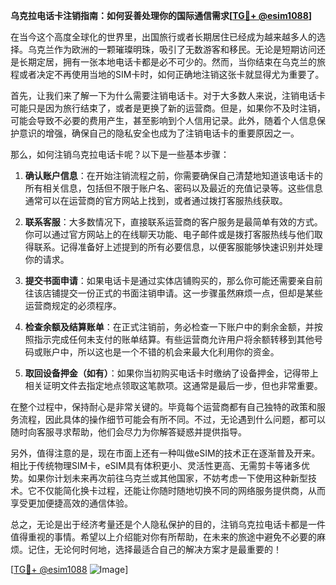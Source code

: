 **乌克拉电话卡注销指南：如何妥善处理你的国际通信需求[[TG💪+ @esim1088](https://t.me/s/esim1088)]**

在当今这个高度全球化的世界里，出国旅行或者长期居住已经成为越来越多人的选择。乌克兰作为欧洲的一颗璀璨明珠，吸引了无数游客和移民。无论是短期访问还是长期定居，拥有一张本地电话卡都是必不可少的。然而，当你结束在乌克兰的旅程或者决定不再使用当地的SIM卡时，如何正确地注销这张卡就显得尤为重要了。

首先，让我们来了解一下为什么需要注销电话卡。对于大多数人来说，注销电话卡可能只是因为旅行结束了，或者是更换了新的运营商。但是，如果你不及时注销，可能会导致不必要的费用产生，甚至影响到个人信用记录。此外，随着个人信息保护意识的增强，确保自己的隐私安全也成为了注销电话卡的重要原因之一。

那么，如何注销乌克拉电话卡呢？以下是一些基本步骤：

1. **确认账户信息**：在开始注销流程之前，你需要确保自己清楚地知道该电话卡的所有相关信息，包括但不限于账户名、密码以及最近的充值记录等。这些信息通常可以在运营商的官方网站上找到，或者通过拨打客服热线获取。

2. **联系客服**：大多数情况下，直接联系运营商的客户服务是最简单有效的方式。你可以通过官方网站上的在线聊天功能、电子邮件或是拨打客服热线与他们取得联系。记得准备好上述提到的所有必要信息，以便客服能够快速识别并处理你的请求。

3. **提交书面申请**：如果电话卡是通过实体店铺购买的，那么你可能还需要亲自前往该店铺提交一份正式的书面注销申请。这一步骤虽然麻烦一点，但却是某些运营商规定的必须程序。

4. **检查余额及结算账单**：在正式注销前，务必检查一下账户中的剩余金额，并按照指示完成任何未支付的账单结算。有些运营商允许用户将余额转移到其他号码或账户中，所以这也是一个不错的机会来最大化利用你的资金。

5. **取回设备押金（如有）**：如果你当初购买电话卡时缴纳了设备押金，记得带上相关证明文件去指定地点领取这笔款项。这通常是最后一步，但也非常重要。

在整个过程中，保持耐心是非常关键的。毕竟每个运营商都有自己独特的政策和服务流程，因此具体的操作细节可能会有所不同。不过，无论遇到什么问题，都可以随时向客服寻求帮助，他们会尽力为你解答疑惑并提供指导。

另外，值得注意的是，现在市面上还有一种叫做eSIM的技术正在逐渐普及开来。相比于传统物理SIM卡，eSIM具有体积更小、灵活性更高、无需剪卡等诸多优势。如果你计划未来再次前往乌克兰或其他国家，不妨考虑一下使用这种新型技术。它不仅能简化换卡过程，还能让你随时随地切换不同的网络服务提供商，从而享受更加便捷高效的通信体验。

总之，无论是出于经济考量还是个人隐私保护的目的，注销乌克拉电话卡都是一件值得重视的事情。希望以上介绍能对你有所帮助，在未来的旅途中避免不必要的麻烦。记住，无论何时何地，选择最适合自己的解决方案才是最重要的！

[[TG💪+ @esim1088](https://t.me/s/esim1088) ![Image](https://i.postimg.cc/4NQfJmqS/Snipaste-2025-05-13-00-14-12.png)]
